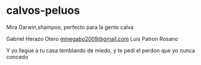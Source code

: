 # calvos-peluos
Mira Darwin,shampoo, perfecto para la gente calva


Gabriel Herazo Otero
minegabo2009@gmail.com
Luis Patron Rosano



Y yo llegue a tu casa temblando de miedo, y te pedi el perdon que yo nunca concedo
